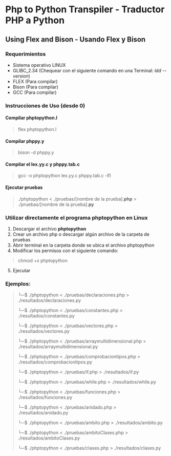 # Php to Python Transpiler - Traductor PHP a Python
## Using Flex and Bison - Usando Flex y Bison

### Requerimientos

- Sistema operativo LINUX
- GLIBC_2.34 (Chequear con el siguiente comando en una Terminal: *ldd --version*)
- FLEX (Para compilar)
- Bison (Para compilar)
- GCC (Para compilar)

### Instrucciones de Uso (desde 0)
#### Compilar phptopython.l

> flex phptopython.l

#### Compilar phppy.y

> bison -d phppy.y

#### Compilar el lex.yy.c y phppy.tab.c

> gcc -o phptopython lex.yy.c phppy.tab.c -lfl

#### Ejecutar pruebas
> ./phptopython < ./pruebas/\[nombre de la prueba].**php** > ./pruebas/\[nombre de la prueba].**py**

### Utilizar directamente el programa **phptopython** en Linux

1. Descargar el archivo **phptopython**
2. Crear un archivo php o descargar algún archivo de la carpeta de pruebas
3. Abrir terminal en la carpeta donde se ubica el archivo phptopython
4. Modificar los permisos con el siguiente comando:
> chmod +x phptopython
5. Ejecutar

### Ejemplos:
  
> └─$ ./phptopython < ./pruebas/declaraciones.php > ./resultados/declaraciones.py
>
>  └─$ ./phptopython < ./pruebas/constantes.php > ./resultados/constantes.py
>  
>  └─$ ./phptopython < ./pruebas/vectores.php > ./resultados/vectores.py
>  
>  └─$ ./phptopython < ./pruebas/arraymultidimensional.php > ./resultados/arraymultidimensional.py
>  
>  └─$ ./phptopython < ./pruebas/comprobaciontipos.php > ./resultados/comprobaciontipos.py
>  
>  └─$ ./phptopython < ./pruebas/if.php > ./resultados/if.py
>  
>  └─$ ./phptopython < ./pruebas/while.php > ./resultados/while.py
>  
>  └─$ ./phptopython < ./pruebas/funciones.php > ./resultados/funciones.py
>  
>  └─$ ./phptopython < ./pruebas/anidado.php > ./resultados/anidado.py
>  
>  └─$ ./phptopython < ./pruebas/ambito.php > ./resultados/ambito.py
> 
>  └─$ ./phptopython < ./pruebas/ambitoClases.php > ./resultados/ambitoClases.py
>
>  └─$ ./phptopython < ./pruebas/clases.php > ./resultados/clases.py
